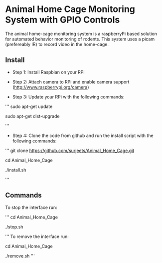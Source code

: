 # Animal Home Cage Monitoring System with GPIO Controls #

The animal home-cage monitoring system is a raspberryPi based solution for automated behavior
monitoring of rodents. This system uses a picam (prefereably IR) to record video in the home-cage.

## Install ##

- Step 1: Install Raspbian on your RPi

- Step 2: Attach camera to RPi and enable camera support (http://www.raspberrypi.org/camera)

- Step 3: Update your RPi with the following commands:

'''
sudo apt-get update

sudo apt-get dist-upgrade

'''

- Step 4: Clone the code from github and run the install script with the following commands:

''' 
git clone https://github.com/surjeets/Animal_Home_Cage.git

cd Animal_Home_Cage

./install.sh

'''
## Commands ##

To stop the interface run:

'''
cd Animal_Home_Cage

./stop.sh

'''
To remove the interface run:

cd Animal_Home_Cage

./remove.sh
'''